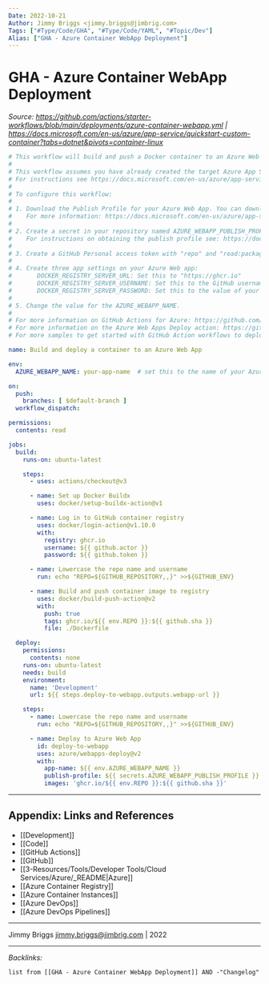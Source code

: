 ```yaml
---
Date: 2022-10-21
Author: Jimmy Briggs <jimmy.briggs@jimbrig.com>
Tags: ["#Type/Code/GHA", "#Type/Code/YAML", "#Topic/Dev"]
Alias: ["GHA - Azure Container WebApp Deployment"]
---
```


# GHA - Azure Container WebApp Deployment

*Source: https://github.com/actions/starter-workflows/blob/main/deployments/azure-container-webapp.yml | https://docs.microsoft.com/en-us/azure/app-service/quickstart-custom-container?tabs=dotnet&pivots=container-linux*

```yaml
# This workflow will build and push a Docker container to an Azure Web App when a commit is pushed to your default branch.
#
# This workflow assumes you have already created the target Azure App Service web app.
# For instructions see https://docs.microsoft.com/en-us/azure/app-service/quickstart-custom-container?tabs=dotnet&pivots=container-linux
#
# To configure this workflow:
#
# 1. Download the Publish Profile for your Azure Web App. You can download this file from the Overview page of your Web App in the Azure Portal.
#    For more information: https://docs.microsoft.com/en-us/azure/app-service/deploy-github-actions?tabs=applevel#generate-deployment-credentials
#
# 2. Create a secret in your repository named AZURE_WEBAPP_PUBLISH_PROFILE, paste the publish profile contents as the value of the secret.
#    For instructions on obtaining the publish profile see: https://docs.microsoft.com/azure/app-service/deploy-github-actions#configure-the-github-secret
#
# 3. Create a GitHub Personal access token with "repo" and "read:packages" permissions. 
#
# 4. Create three app settings on your Azure Web app:
#       DOCKER_REGISTRY_SERVER_URL: Set this to "https://ghcr.io"
#       DOCKER_REGISTRY_SERVER_USERNAME: Set this to the GitHub username or organization that owns the repository
#       DOCKER_REGISTRY_SERVER_PASSWORD: Set this to the value of your PAT token from the previous step
#
# 5. Change the value for the AZURE_WEBAPP_NAME.
#
# For more information on GitHub Actions for Azure: https://github.com/Azure/Actions
# For more information on the Azure Web Apps Deploy action: https://github.com/Azure/webapps-deploy
# For more samples to get started with GitHub Action workflows to deploy to Azure: https://github.com/Azure/actions-workflow-samples

name: Build and deploy a container to an Azure Web App

env:
  AZURE_WEBAPP_NAME: your-app-name  # set this to the name of your Azure Web App

on:
  push:
    branches: [ $default-branch ]
  workflow_dispatch:

permissions:
  contents: read

jobs:
  build:
    runs-on: ubuntu-latest

    steps:
      - uses: actions/checkout@v3

      - name: Set up Docker Buildx
        uses: docker/setup-buildx-action@v1

      - name: Log in to GitHub container registry
        uses: docker/login-action@v1.10.0
        with:
          registry: ghcr.io
          username: ${{ github.actor }}
          password: ${{ github.token }}

      - name: Lowercase the repo name and username
        run: echo "REPO=${GITHUB_REPOSITORY,,}" >>${GITHUB_ENV}

      - name: Build and push container image to registry
        uses: docker/build-push-action@v2
        with:
          push: true
          tags: ghcr.io/${{ env.REPO }}:${{ github.sha }}
          file: ./Dockerfile

  deploy:
    permissions:
      contents: none
    runs-on: ubuntu-latest
    needs: build
    environment:
      name: 'Development'
      url: ${{ steps.deploy-to-webapp.outputs.webapp-url }}

    steps:
      - name: Lowercase the repo name and username
        run: echo "REPO=${GITHUB_REPOSITORY,,}" >>${GITHUB_ENV}

      - name: Deploy to Azure Web App
        id: deploy-to-webapp
        uses: azure/webapps-deploy@v2
        with:
          app-name: ${{ env.AZURE_WEBAPP_NAME }}
          publish-profile: ${{ secrets.AZURE_WEBAPP_PUBLISH_PROFILE }}
          images: 'ghcr.io/${{ env.REPO }}:${{ github.sha }}'
```


***

## Appendix: Links and References

- [[Development]]
- [[Code]]
- [[GitHub Actions]]
- [[GitHub]]
- [[3-Resources/Tools/Developer Tools/Cloud Services/Azure/_README|Azure]]
- [[Azure Container Registry]]
- [[Azure Container Instances]]
- [[Azure DevOps]]
- [[Azure DevOps Pipelines]]

***

Jimmy Briggs <jimmy.briggs@jimbrig.com> | 2022

***

*Backlinks:*

```dataview
list from [[GHA - Azure Container WebApp Deployment]] AND -"Changelog"
```